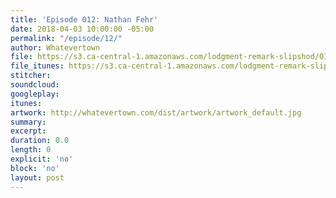```yaml
---
title: 'Episode 012: Nathan Fehr'
date: 2018-04-03 10:00:00 -05:00
permalink: "/episode/12/"
author: Whatevertown
file: https://s3.ca-central-1.amazonaws.com/lodgment-remark-slipshod/012.mp3
file_itunes: https://s3.ca-central-1.amazonaws.com/lodgment-remark-slipshod/012.m4a
stitcher: 
soundcloud: 
googleplay: 
itunes: 
artwork: http://whatevertown.com/dist/artwork/artwork_default.jpg
summary: 
excerpt: 
duration: 0.0
length: 0
explicit: 'no'
block: 'no'
layout: post
---
```


